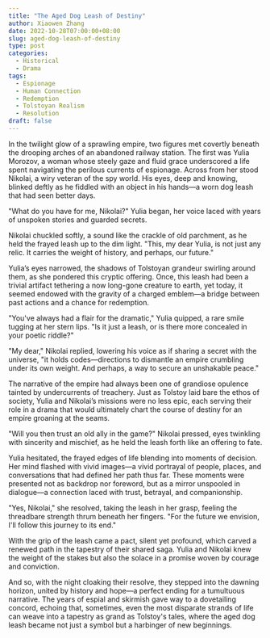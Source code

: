 ```yaml
---
title: "The Aged Dog Leash of Destiny"
author: Xiaowen Zhang
date: 2022-10-28T07:00:00+08:00
slug: aged-dog-leash-of-destiny
type: post
categories:
  - Historical
  - Drama
tags:
  - Espionage
  - Human Connection
  - Redemption
  - Tolstoyan Realism
  - Resolution
draft: false
---
```


In the twilight glow of a sprawling empire, two figures met covertly beneath the drooping arches of an abandoned railway station. The first was Yulia Morozov, a woman whose steely gaze and fluid grace underscored a life spent navigating the perilous currents of espionage. Across from her stood Nikolai, a wiry veteran of the spy world. His eyes, deep and knowing, blinked deftly as he fiddled with an object in his hands—a worn dog leash that had seen better days.

"What do you have for me, Nikolai?" Yulia began, her voice laced with years of unspoken stories and guarded secrets.

Nikolai chuckled softly, a sound like the crackle of old parchment, as he held the frayed leash up to the dim light. "This, my dear Yulia, is not just any relic. It carries the weight of history, and perhaps, our future."

Yulia’s eyes narrowed, the shadows of Tolstoyan grandeur swirling around them, as she pondered this cryptic offering. Once, this leash had been a trivial artifact tethering a now long-gone creature to earth, yet today, it seemed endowed with the gravity of a charged emblem—a bridge between past actions and a chance for redemption.

"You've always had a flair for the dramatic," Yulia quipped, a rare smile tugging at her stern lips. "Is it just a leash, or is there more concealed in your poetic riddle?"

"My dear," Nikolai replied, lowering his voice as if sharing a secret with the universe, "it holds codes—directions to dismantle an empire crumbling under its own weight. And perhaps, a way to secure an unshakable peace."

The narrative of the empire had always been one of grandiose opulence tainted by undercurrents of treachery. Just as Tolstoy laid bare the ethos of society, Yulia and Nikolai’s missions were no less epic, each serving their role in a drama that would ultimately chart the course of destiny for an empire groaning at the seams.

"Will you then trust an old ally in the game?" Nikolai pressed, eyes twinkling with sincerity and mischief, as he held the leash forth like an offering to fate.

Yulia hesitated, the frayed edges of life blending into moments of decision. Her mind flashed with vivid images—a vivid portrayal of people, places, and conversations that had defined her path thus far. These moments were presented not as backdrop nor foreword, but as a mirror unspooled in dialogue—a connection laced with trust, betrayal, and companionship.

"Yes, Nikolai," she resolved, taking the leash in her grasp, feeling the threadbare strength thrum beneath her fingers. "For the future we envision, I'll follow this journey to its end."

With the grip of the leash came a pact, silent yet profound, which carved a renewed path in the tapestry of their shared saga. Yulia and Nikolai knew the weight of the stakes but also the solace in a promise woven by courage and conviction. 

And so, with the night cloaking their resolve, they stepped into the dawning horizon, united by history and hope—a perfect ending for a tumultuous narrative. The years of espial and skirmish gave way to a dovetailing concord, echoing that, sometimes, even the most disparate strands of life can weave into a tapestry as grand as Tolstoy's tales, where the aged dog leash became not just a symbol but a harbinger of new beginnings.